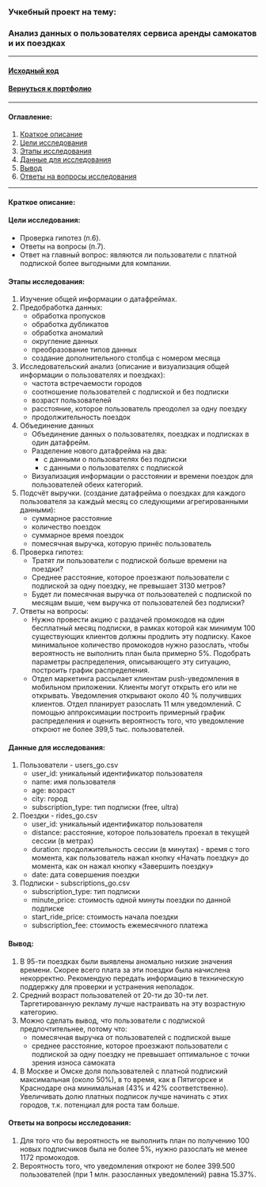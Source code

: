 ### Учкебный проект на тему:

### Анализ данных о пользователях сервиса аренды самокатов и их поездках

---

#### [Исходный код](https://github.com/nightcarpenter/ScootersStatistics/blob/main/stat_analysis.ipynb)

#### [Вернуться к портфолио](https://github.com/nightcarpenter)

---

#### Оглавление:
1. [Краткое описание](#краткое-описание)
2. [Цели исследования](#цели-исследования)
3. [Этапы исследования](#этапы-исследования)
4. [Данные для исследования](#данные-для-исследования)
5. [Вывод](#вывод)
6. [Ответы на вопросы исследования](#ответы-на-вопросы-исследования)

---

#### Краткое описание:


#### Цели исследования:
- Проверка гипотез (п.6).
- Ответы на вопросы (п.7).
- Ответ на главный вопрос: являются ли пользователи с платной подпиской более выгодными для компании.

#### Этапы исследования:
1. Изучение общей информации о датафреймах.
2. Предобработка данных:
    - обработка пропусков
    - обработка дубликатов
    - обработка аномалий
    - округление данных
    - преобразование типов данных
    - создание дополнительного столбца с номером месяца
3. Исследовательский анализ (описание и визуализация общей информации о пользователях и поездках):
    - частота встречаемости городов
    - соотношение пользователей с подпиской и без подписки
    - возраст пользователей
    - расстояние, которое пользователь преодолел за одну поездку
    - продолжительность поездок
4. Объединение данных
    - Объединение данных о пользователях, поездках и подписках в один датафрейм.
    - Разделение нового датафрейма на два:
        - c данными о пользователях без подписки
        - с данными о пользователях с подпиской
    - Визуализация информации о расстоянии и времени поездок для пользователей обеих категорий.
5. Подсчёт выручки. (создание датафрейма о поездках для каждого пользователя за каждый месяц со следующими агрегированными данными):
    - суммарное расстояние
    - количество поездок
    - суммарное время поездок
    - помесячная выручка, которую принёс пользователь
6. Проверка гипотез:
    - Тратят ли пользователи с подпиской больше времени на поездки?
    - Среднее расстояние, которое проезжают пользователи с подпиской за одну поездку, не превышает 3130 метров?
    - Будет ли помесячная выручка от пользователей с подпиской по месяцам выше, чем выручка от пользователей без подписки?
7. Ответы на вопросы: 
    - Нужно провести акцию с раздачей промокодов на один бесплатный месяц подписки, в рамках которой как минимум 100 существующих клиентов должны продлить эту подписку. Какое минимальное количество промокодов нужно разослать, чтобы вероятность не выполнить план была примерно 5%. Подобрать параметры распределения, описывающего эту ситуацию, построить график распределения.
    - Отдел маркетинга рассылает клиентам push-уведомления в мобильном приложении. Клиенты могут открыть его или не открывать. Уведомления открывают около 40 % получивших клиентов. Отдел планирует разослать 11 млн уведомлений. С помощью аппроксимации построить примерный график распределения и оценить вероятность того, что уведомление откроют не более 399,5 тыс. пользователей.

#### Данные для исследования:

1. Пользователи - users_go.csv
    - user_id: уникальный идентификатор пользователя
    - name: имя пользователя
    - age: возраст
    - city: город
    - subscription_type: тип подписки (free, ultra)
2. Поездки - rides_go.csv
    - user_id: уникальный идентификатор пользователя
    - distance: расстояние, которое пользователь проехал в текущей сессии (в метрах)
    - duration: продолжительность сессии (в минутах) - время с того момента, как пользователь нажал кнопку «Начать поездку» до момента, как он нажал кнопку «Завершить поездку»
    - date: дата совершения поездки
3. Подписки - subscriptions_go.csv	
    - subscription_type: тип подписки
    - minute_price: стоимость одной минуты поездки по данной подписке
    - start_ride_price: стоимость начала поездки
    - subscription_fee: стоимость ежемесячного платежа

#### Вывод:

1. В 95-ти поездках были выявлены аномально низкие значения времени. Скорее всего плата за эти поездки была начислена некорректно. Рекомендую передать информацию в техническую поддержку для проверки и устранения неполадок.
2. Средний возраст пользователей от 20-ти до 30-ти лет. Таргетированную рекламу лучше настраивать на эту возрастную категорию.
3. Можно сделать вывод, что пользователи с подпиской предпочтительнее, потому что:
    - помесячная выручка от пользователей с подпиской выше
    - среднее расстояние, которое проезжают пользователи с подпиской за одну поездку не превышает оптимальное с точки зрения износа самоката
4. В Москве и Омске доля пользователей с платной подпиский максимальная (около 50%), в то время, как в Пятигорске и Краснодаре она минимальная (43% и 42% соответственно). Увеличивать долю платных подписок лучше начинать с этих городов, т.к. потенциал для роста там больше.

#### Ответы на вопросы исследования:

1. Для того что бы вероятность не выполнить план по получению 100 новых подписчиков была не более 5%, нужно разослать не менее 1172 промокодов.
2. Вероятность того, что уведомления откроют не более 399.500 пользователей (при 1 млн. разосланных уведомлений) равна 15.37%.
